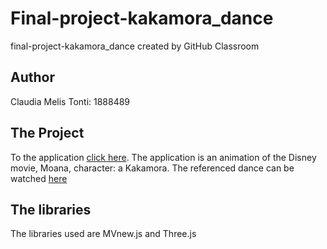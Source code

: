 # Final-project-kakamora_dance

final-project-kakamora_dance created by GitHub Classroom

## Author

Claudia Melis Tonti: 1888489

## The Project

To the application [click here](https://Allyjuke96.github.io/SapienzaInteractiveGraphicsCourse/final-project-kakamora_dance/blob/gh-pages/Final/kakamora.html).
The application is an animation of the Disney movie, Moana, character: a Kakamora. The referenced dance can be watched [here](https://www.youtube.com/watch?v=Nz5sa1zGFTo)

## The libraries
The libraries used are MVnew.js and Three.js

